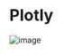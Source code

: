 # Plotly
![image](https://user-images.githubusercontent.com/89429991/209254395-1e457f23-27af-4572-b969-6806931fb41f.png)


